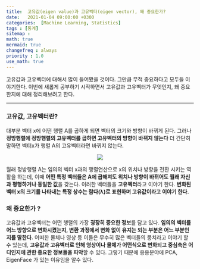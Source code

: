 ```yaml
---
title:  고유값(eigen value)과 고유벡터(eigen vector), 왜 중요한가?
date:   2021-01-04 09:00:00 +0300
categories:  [Machine Learning, Statistics]
tags : [통계]
sitemap :
math: true
mermaid: true
changefreq : always
priority : 1.0
use_math: true
---
```



고유값과 고유벡터에 대해서 많이 들어봤을 것이다. 그만큼 무척 중요하다고 모두들 이야기한다. 이번에 새롭게 공부하기 시작하면서 고유값과 고유벡터가 무엇인지, 왜 중요한지에 대해 정리해보려고 한다.

---------  

### 고유값, 고유벡터란?  

대부분 벡터 x에 어떤 행렬 A를 곱하게 되면 벡터의 크기와 방향이 바뀌게 된다. 그러나 **정방행렬에 정방행렬의 고유벡터를 곱하면 고유벡터의 방향이 바뀌지 않는다** 더 간단히 말하면 벡터x가 행렬 A의 고유벡터라면 바뀌지 않는다.

<center><img src="../../assets/images/eigen01.jpg"  ></center>

월래 정방행렬 A는 임의의 벡터 x과의 행렬연산으로 x의 위치나 방향을 전환 시키는 역활을 하는데, 이때 **어떤 특정 벡터들은 A에 곱해져도 위치나 방향이 바뀌어도 월래 자신과 평행하거나 동일한 값**을 갖는다. 이러한 벡터들을 **고유벡터**라고 이야기 한다.  **변화된 벡터 x의 크기를 나타내는 특정 상수는 람다(λ)로 표현하며 고유값이라고 이야기 한다.**  


### 왜 중요한가 ?

고유값과 고유벡터는 어떤 행렬의 가장 **굉장히 중요한 정보**를 담고 있다. **임의의 벡터를 어느 방향으로 변화시켰는지, 변환 과정에서 변화 없이 유지는 되는 부분은 어느 부분인지를 말한다.** 어떠한 물체나 영상 등 이들은 무수히 많은 벡터들의 뭉치라고 이야기 할 수 있는데, **고유값과 고유벡터로 인해 영상이나 물체가 어떤식으로 변화되고 중심축은 어디인지에 관한 중요한 정보들을 파악**할 수 있다. 그렇기 때문에 응용분야에 PCA, EigenFace 가 있는 이유임을 알수 있다. 






